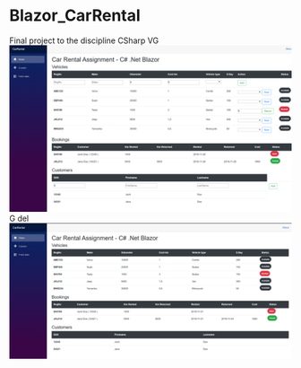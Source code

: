 # Blazor_CarRental
Final project to the discipline CSharp VG 
<img src= "CarRental_VG.png">
G del
<img src="CarRental.png">

